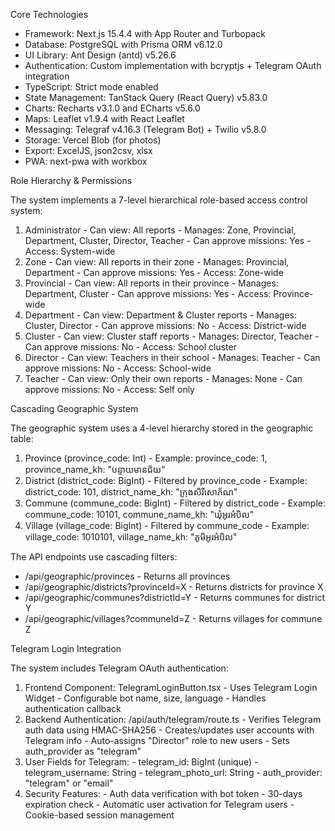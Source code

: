 Core Technologies

  - Framework: Next.js 15.4.4 with App Router and Turbopack
  - Database: PostgreSQL with Prisma ORM v6.12.0
  - UI Library: Ant Design (antd) v5.26.6
  - Authentication: Custom implementation with bcryptjs + Telegram OAuth integration
  - TypeScript: Strict mode enabled
  - State Management: TanStack Query (React Query) v5.83.0
  - Charts: Recharts v3.1.0 and ECharts v5.6.0
  - Maps: Leaflet v1.9.4 with React Leaflet
  - Messaging: Telegraf v4.16.3 (Telegram Bot) + Twilio v5.8.0
  - Storage: Vercel Blob (for photos)
  - Export: ExcelJS, json2csv, xlsx
  - PWA: next-pwa with workbox

  Role Hierarchy & Permissions

  The system implements a 7-level hierarchical role-based access control system:

  1. Administrator
    - Can view: All reports
    - Manages: Zone, Provincial, Department, Cluster, Director, Teacher
    - Can approve missions: Yes
    - Access: System-wide
  2. Zone
    - Can view: All reports in their zone
    - Manages: Provincial, Department
    - Can approve missions: Yes
    - Access: Zone-wide
  3. Provincial
    - Can view: All reports in their province
    - Manages: Department, Cluster
    - Can approve missions: Yes
    - Access: Province-wide
  4. Department
    - Can view: Department & Cluster reports
    - Manages: Cluster, Director
    - Can approve missions: No
    - Access: District-wide
  5. Cluster
    - Can view: Cluster staff reports
    - Manages: Director, Teacher
    - Can approve missions: No
    - Access: School cluster
  6. Director
    - Can view: Teachers in their school
    - Manages: Teacher
    - Can approve missions: No
    - Access: School-wide
  7. Teacher
    - Can view: Only their own reports
    - Manages: None
    - Can approve missions: No
    - Access: Self only

  Cascading Geographic System

  The geographic system uses a 4-level hierarchy stored in the geographic table:

  1. Province (province_code: Int)
    - Example: province_code: 1, province_name_kh: "បន្ទាយមានជ័យ"
  2. District (district_code: BigInt)
    - Filtered by province_code
    - Example: district_code: 101, district_name_kh: "ក្រុងសិរីសោភ័ណ"
  3. Commune (commune_code: BigInt)
    - Filtered by district_code
    - Example: commune_code: 10101, commune_name_kh: "ឃុំអូរអំបិល"
  4. Village (village_code: BigInt)
    - Filtered by commune_code
    - Example: village_code: 1010101, village_name_kh: "ភូមិអូរអំបិល"

  The API endpoints use cascading filters:
  - /api/geographic/provinces - Returns all provinces
  - /api/geographic/districts?provinceId=X - Returns districts for province X
  - /api/geographic/communes?districtId=Y - Returns communes for district Y
  - /api/geographic/villages?communeId=Z - Returns villages for commune Z

  Telegram Login Integration

  The system includes Telegram OAuth authentication:

  1. Frontend Component: TelegramLoginButton.tsx
    - Uses Telegram Login Widget
    - Configurable bot name, size, language
    - Handles authentication callback
  2. Backend Authentication: /api/auth/telegram/route.ts
    - Verifies Telegram auth data using HMAC-SHA256
    - Creates/updates user accounts with Telegram info
    - Auto-assigns "Director" role to new users
    - Sets auth_provider as "telegram"
  3. User Fields for Telegram:
    - telegram_id: BigInt (unique)
    - telegram_username: String
    - telegram_photo_url: String
    - auth_provider: "telegram" or "email"
  4. Security Features:
    - Auth data verification with bot token
    - 30-days expiration check
    - Automatic user activation for Telegram users
    - Cookie-based session management
